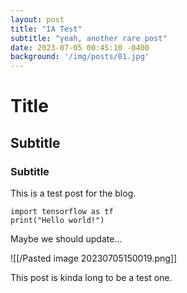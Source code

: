 ```yaml
---
layout: post
title: "IA Test"
subtitle: "yeah, another rare post"
date: 2023-07-05 00:45:10 -0400
background: '/img/posts/01.jpg'
---
```


# Title
## Subtitle

### Subtitle

This is a test post for the blog.

```
import tensorflow as tf
print("Hello world!")
```

Maybe we should update...

![[/Pasted image 20230705150019.png]]

This post is kinda long to be a test one.